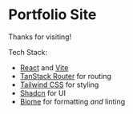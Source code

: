 # Portfolio Site

Thanks for visiting!

Tech Stack:
- [React](https://react.dev/) and [Vite](https://vite.dev/)
- [TanStack Router](https://tanstack.com/router) for routing
- [Tailwind CSS](https://tailwindcss.com/) for styling
- [Shadcn](https://ui.shadcn.com/) for UI
- [Biome](https://biomejs.dev/) for formatting *and* linting

